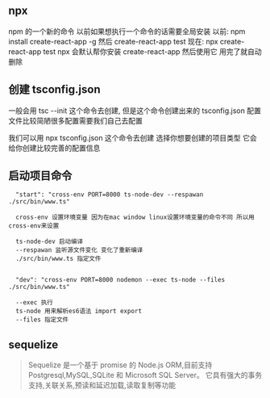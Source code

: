 ## npx

npm 的一个新的命令 以前如果想执行一个命令的话需要全局安装
以前: npm install create-react-app -g 然后 create-react-app test
现在: npx create-react-app test
npx 会默认帮你安装 create-react-app 然后使用它 用完了就自动删除

## 创建 tsconfig.json

一般会用 tsc --init 这个命令去创建, 但是这个命令创建出来的 tsconfig.json 配置文件比较简陋很多配置需要我们自己去配置

我们可以用 npx tsconfig.json 这个命令去创建 选择你想要创建的项目类型 它会给你创建比较完善的配置信息

## 启动项目命令

```
  "start": "cross-env PORT=8000 ts-node-dev --respawan ./src/bin/www.ts"

  cross-env 设置环境变量 因为在mac window linux设置环境变量的命令不同 所以用cross-env来设置

  ts-node-dev 启动编译
  --respawan 监听源文件变化 变化了重新编译
  ./src/bin/www.ts 指定文件


  "dev": "cross-env PORT=8000 nodemon --exec ts-node --files ./src/bin/www.ts"

  --exec 执行
  ts-node 用来解析es6语法 import export
  --files 指定文件
```

## sequelize

> Sequelize 是一个基于 promise 的 Node.js ORM,目前支持 Postgresql,MySQL,SQLite 和 Microsoft SQL Server。 它具有强大的事务支持,关联关系,预读和延迟加载,读取复制等功能
